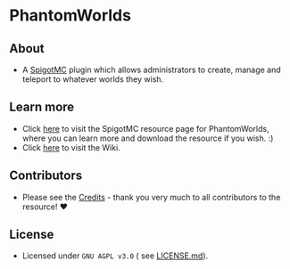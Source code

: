 # PhantomWorlds

## About

* A [SpigotMC](https://www.spigotmc.org/) plugin which allows administrators to create, manage and
  teleport to whatever worlds they wish.

## Learn more

* Click [here](https://www.spigotmc.org/resources/phantomworlds.84099/) to visit the SpigotMC
  resource page for PhantomWorlds, where you can learn more and download the resource if you
  wish. :)
* Click [here](https://github.com/lokka30/PhantomWorlds/wiki) to visit the Wiki.

## Contributors

* Please see the [Credits](https://github.com/lokka30/PhantomWorlds/wiki/Credits) - thank you very
  much to all contributors to the resource! ❤

## License

* Licensed under `GNU AGPL v3.0` (
  see [LICENSE.md](https://github.com/lokka30/PhantomWorlds/blob/master/LICENSE.md)).